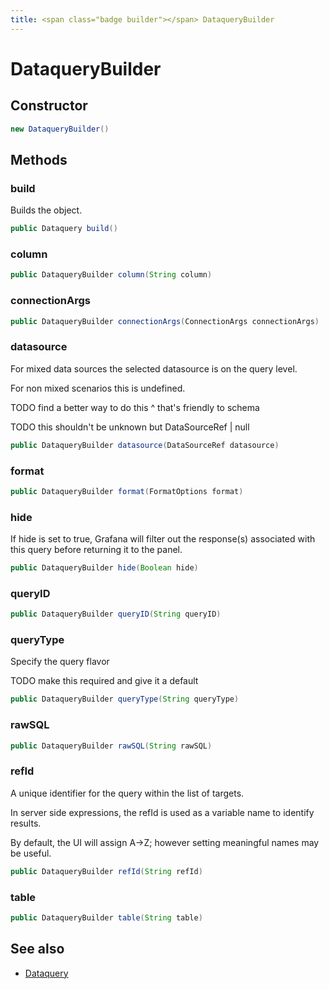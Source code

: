 ```yaml
---
title: <span class="badge builder"></span> DataqueryBuilder
---
```

# <span class="badge builder"></span> DataqueryBuilder

## Constructor

```java
new DataqueryBuilder()
```
## Methods

### <span class="badge object-method"></span> build

Builds the object.

```java
public Dataquery build()
```

### <span class="badge object-method"></span> column

```java
public DataqueryBuilder column(String column)
```

### <span class="badge object-method"></span> connectionArgs

```java
public DataqueryBuilder connectionArgs(ConnectionArgs connectionArgs)
```

### <span class="badge object-method"></span> datasource

For mixed data sources the selected datasource is on the query level.

For non mixed scenarios this is undefined.

TODO find a better way to do this ^ that's friendly to schema

TODO this shouldn't be unknown but DataSourceRef | null

```java
public DataqueryBuilder datasource(DataSourceRef datasource)
```

### <span class="badge object-method"></span> format

```java
public DataqueryBuilder format(FormatOptions format)
```

### <span class="badge object-method"></span> hide

If hide is set to true, Grafana will filter out the response(s) associated with this query before returning it to the panel.

```java
public DataqueryBuilder hide(Boolean hide)
```

### <span class="badge object-method"></span> queryID

```java
public DataqueryBuilder queryID(String queryID)
```

### <span class="badge object-method"></span> queryType

Specify the query flavor

TODO make this required and give it a default

```java
public DataqueryBuilder queryType(String queryType)
```

### <span class="badge object-method"></span> rawSQL

```java
public DataqueryBuilder rawSQL(String rawSQL)
```

### <span class="badge object-method"></span> refId

A unique identifier for the query within the list of targets.

In server side expressions, the refId is used as a variable name to identify results.

By default, the UI will assign A->Z; however setting meaningful names may be useful.

```java
public DataqueryBuilder refId(String refId)
```

### <span class="badge object-method"></span> table

```java
public DataqueryBuilder table(String table)
```

## See also

 * <span class="badge object-type-class"></span> [Dataquery](./object-Dataquery.md)
